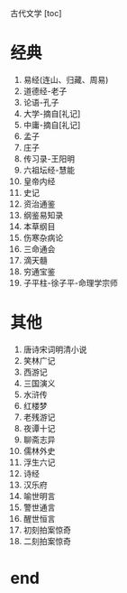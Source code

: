 古代文学
[toc]

# 经典
1. 易经(连山、归藏、周易)
2. 道德经-老子
3. 论语-孔子
4. 大学-摘自[礼记]
5. 中庸-摘自[礼记]
6. 孟子
7. 庄子
8. 传习录-王阳明
9. 六祖坛经-慧能
10. 皇帝内经
11. 史记
12. 资治通鉴
13. 纲鉴易知录
14. 本草纲目
15. 伤寒杂病论
16. 三命通会
17. 滴天髓
18. 穷通宝鉴
19. 子平柱-徐子平-命理学宗师

# 其他
1. 唐诗宋词明清小说
2. 笑林广记
3. 西游记
4. 三国演义
5. 水浒传
6. 红楼梦
7. 老残游记
8. 夜谭十记
9. 聊斋志异
10. 儒林外史
11. 浮生六记
12. 诗经
13. 汉乐府
14. 喻世明言
15. 警世通言
16. 醒世恒言
17. 初刻拍案惊奇
18. 二刻拍案惊奇

# end